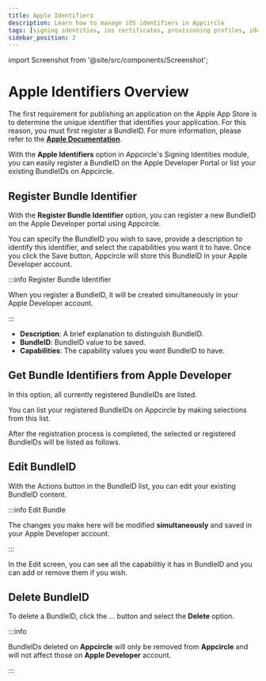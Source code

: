 ```yaml
---
title: Apple Identifiers
description: Learn how to manage iOS identifiers in Appcircle
tags: [signing identities, ios certificates, provisioning profiles, identifiers]
sidebar_position: 2
---
```


import Screenshot from '@site/src/components/Screenshot';

# Apple Identifiers Overview

The first requirement for publishing an application on the Apple App Store is to determine the unique identifier that identifies your application. For this reason, you must first register a BundleID. For more information, please refer to the [**Apple Documentation**](https://developer.apple.com/documentation/appstoreconnectapi/bundle_ids).

With the **Apple Identifiers** option in Appcircle's Signing Identities module, you can easily register a BundleID on the Apple Developer Portal or list your existing BundleIDs on Appcircle.

<Screenshot url='https://cdn.appcircle.io/docs/assets/BE3953-appleIdentifer.png' />

## Register Bundle Identifier

With the **Register Bundle Identifier** option, you can register a new BundleID on the Apple Developer portal using Appcircle.

<Screenshot url='https://cdn.appcircle.io/docs/assets/BE3953-registerBundle1.png' />

You can specify the BundleID you wish to save, provide a description to identify this identifier, and select the capabilities you want it to have. Once you click the Save button, Appcircle will store this BundleID in your Apple Developer account.

:::info Register Bundle Identifier

When you register a BundleID, it will be created simultaneously in your Apple Developer account.

:::

<Screenshot url='https://cdn.appcircle.io/docs/assets/BE3953-registerDetails.png' />

- **Description**: A brief explanation to distinguish BundleID.
- **BundleID**: BundleID value to be saved.
- **Capabilities**: The capability values you want BundleID to have.

## Get Bundle Identifiers from Apple Developer

In this option, all currently registered BundleIDs are listed. 

<Screenshot url='https://cdn.appcircle.io/docs/assets/BE3953-getBundle1.png' />

You can list your registered BundleIDs on Appcircle by making selections from this list.

<Screenshot url='https://cdn.appcircle.io/docs/assets/BE3953-getBundleList.png' />

After the registration process is completed, the selected or registered BundleIDs will be listed as follows.

<Screenshot url='https://cdn.appcircle.io/docs/assets/BE3953-registerList.png' />

## Edit BundleID

With the Actions button in the BundleID list, you can edit your existing BundleID content.

<Screenshot url='https://cdn.appcircle.io/docs/assets/BE3953-editBundle.png' />

:::info Edit Bundle

The changes you make here will be modified **simultaneously** and saved in your Apple Developer account.

:::

In the Edit screen, you can see all the capabilitiy it has in BundleID and you can add or remove them if you wish.

<Screenshot url='https://cdn.appcircle.io/docs/assets/BE3953-editModal.png' />

## Delete BundleID

To delete a BundleID, click the ... button and select the **Delete** option.

:::info

BundleIDs deleted on **Appcircle** will only be removed from **Appcircle** and will not affect those on **Apple Developer** account.

:::

<Screenshot url='https://cdn.appcircle.io/docs/assets/BE5651-AppleIdentifiers-delete2.png' />
